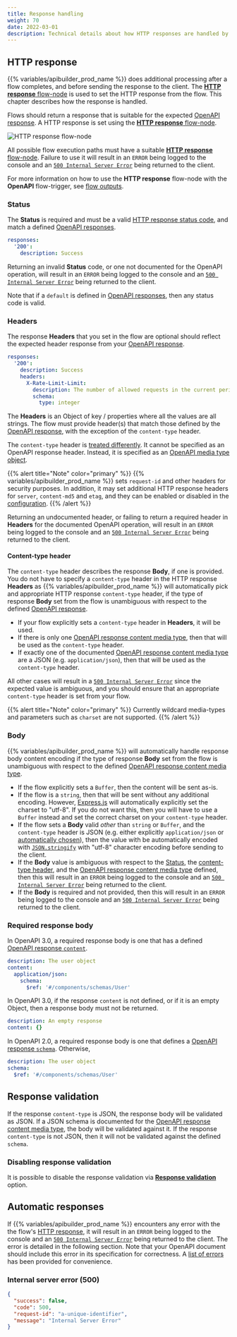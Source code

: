 ```yaml
---
title: Response handling
weight: 70
date: 2022-03-01
description: Technical details about how HTTP responses are handled by the product.
---
```


## HTTP response

{{% variables/apibuilder_prod_name %}} does additional processing after a flow completes, and before sending the response to the client. The [**HTTP response** flow-node](/docs/developer_guide/flows/flow_nodes/http_response_flow_node) is used to set the HTTP response from the flow. This chapter describes how the response is handled.

Flows should return a response that is suitable for the expected [OpenAPI response](https://github.com/OAI/OpenAPI-Specification/blob/main/versions/3.0.0.md#responseObject). A HTTP response is set using the [**HTTP response** flow-node](/docs/developer_guide/flows/flow_nodes/http_response_flow_node).

![**HTTP response** flow-node](/Images/flow_node_http_response.png)

All possible flow execution paths must have a suitable [**HTTP response** flow-node](/docs/developer_guide/flows/flow_nodes/http_response_flow_node). Failure to use it will result in an `ERROR` being logged to the console and an [`500 Internal Server Error`](#internal-server-error-500) being returned to the client.

For more information on how to use the **HTTP response** flow-node with the **OpenAPI** flow-trigger, see [flow outputs](/docs/guide_openapi/flows#flow-outputs).

### Status

The **Status** is required and must be a valid [HTTP response status code](https://developer.mozilla.org/en-US/docs/Web/HTTP/Status), and match a defined [OpenAPI responses](https://github.com/OAI/OpenAPI-Specification/blob/main/versions/3.0.0.md#responses-object).

```yaml
responses:
  '200':
    description: Success
```

Returning an invalid **Status** code, or one not documented for the OpenAPI operation, will result in an `ERROR` being logged to the console and an [`500 Internal Server Error`](#internal-server-error-500) being returned to the client.

Note that if a `default` is defined in [OpenAPI responses](https://github.com/OAI/OpenAPI-Specification/blob/main/versions/3.0.0.md#responses-object), then any status code is valid.

### Headers

The response **Headers** that you set in the flow are optional should reflect the expected header response from your [OpenAPI response](https://github.com/OAI/OpenAPI-Specification/blob/main/versions/3.0.0.md#responseObject).

```yaml
responses:
  '200':
    description: Success
    headers:
      X-Rate-Limit-Limit:
        description: The number of allowed requests in the current period
        schema:
          type: integer
```

The **Headers** is an Object of key / properties where all the values are all strings. The flow must provide header(s) that match those defined by the [OpenAPI response](https://github.com/OAI/OpenAPI-Specification/blob/main/versions/3.0.0.md#responseObject), with the exception of the `content-type` header.

The `content-type` header is [treated differently](#content-type-header). It cannot be specified as an OpenAPI response header. Instead, it is specified as an [OpenAPI media type object](https://github.com/OAI/OpenAPI-Specification/blob/main/versions/3.0.0.md#mediaTypeObject).

{{% alert title="Note" color="primary" %}}
{{% variables/apibuilder_prod_name %}} sets `request-id` and other headers for security purposes. In addition, it may set additional HTTP response headers for `server`, `content-md5` and `etag`, and they can be enabled or disabled in the [configuration](/docs/developer_guide/project/configuration/project_configuration#http).
{{% /alert %}}

Returning an undocumented header, or failing to return a required header in **Headers** for the documented OpenAPI operation, will result in an `ERROR` being logged to the console and an [`500 Internal Server Error`](#internal-server-error-500) being returned to the client.

#### Content-type header

The `content-type` header describes the response **Body**, if one is provided. You do not have to specify a `content-type` header in the HTTP response **Headers** as {{% variables/apibuilder_prod_name %}} will automatically pick and appropriate HTTP response `content-type` header, if the type of response **Body** set from the flow is unambiguous with respect to the defined [OpenAPI response](https://github.com/OAI/OpenAPI-Specification/blob/main/versions/3.0.0.md#responseObject).

* If your flow explicitly sets a `content-type` header in **Headers**, it will be used.
* If there is only one [OpenAPI response content media type](https://github.com/OAI/OpenAPI-Specification/blob/main/versions/3.0.0.md#mediaTypeObject), then that will be used as the `content-type` header.
* If exactly one of the documented [OpenAPI response content media type](https://github.com/OAI/OpenAPI-Specification/blob/main/versions/3.0.0.md#mediaTypeObject) are a JSON (e.g. `application/json`), then that will be used as the `content-type` header.

All other cases will result in a [`500 Internal Server Error`](#internal-server-error-500) since the expected value is ambiguous, and you should ensure that an appropriate `content-type` header is set from your flow.

{{% alert title="Note" color="primary" %}}
Currently wildcard media-types and parameters such as `charset` are not supported.
{{% /alert %}}

### Body

{{% variables/apibuilder_prod_name %}} will automatically handle response body content encoding if the type of response **Body** set from the flow is unambiguous with respect to the defined [OpenAPI response content media type](https://github.com/OAI/OpenAPI-Specification/blob/main/versions/3.0.0.md#mediaTypeObject).

* If the flow explicitly sets a `Buffer`, then the content will be sent as-is.
* If the flow is a `string`, then that will be sent without any additional encoding. However, [Express.js](https://expressjs.com) will automatically explicitly set the charset to "utf-8". If you do not want this, then you will have to use a `Buffer` instead and set the correct charset on your `content-type` header.
* If the flow sets a **Body** valid _other_ than `string` or `Buffer`, and the `content-type` header is JSON (e.g. either explicitly `application/json` or [automatically chosen](#content-type-header)), then the value with be automatically encoded with [`JSON.stringify`](https://developer.mozilla.org/en-US/docs/Web/JavaScript/Reference/Global_Objects/JSON/stringify) with "utf-8" character encoding before sending to the client.
* If the **Body** value is ambiguous with respect to the [Status](#status), the [content-type header](#content-type-header), and the [OpenAPI response content media type](https://github.com/OAI/OpenAPI-Specification/blob/main/versions/3.0.0.md#mediaTypeObject) defined, then this will result in an `ERROR` being logged to the console and an [`500 Internal Server Error`](#internal-server-error-500) being returned to the client.
* If the **Body** is required and not provided, then this will result in an `ERROR` being logged to the console and an [`500 Internal Server Error`](#internal-server-error-500) being returned to the client.

### Required response body

In OpenAPI 3.0, a required response body is one that has a defined [OpenAPI response `content`](https://github.com/OAI/OpenAPI-Specification/blob/main/versions/3.0.0.md#responseObject).

```yaml
description: The user object
content:
  application/json:
    schema:
      $ref: '#/components/schemas/User'
```

In OpenAPI 3.0, if the response `content` is not defined, or if it is an empty Object, then a response body must not be returned.

```yaml
description: An empty response
content: {}
```

In OpenAPI 2.0, a required response body is one that defines a [OpenAPI response `schema`](https://github.com/OAI/OpenAPI-Specification/blob/main/versions/2.0.md#responseObject). Otherwise,

```yaml
description: The user object
schema:
  $ref: '#/components/schemas/User'
```

## Response validation

If the response `content-type` is JSON, the response body will be validated as JSON. If a JSON schema is documented for the [OpenAPI response content media type](https://github.com/OAI/OpenAPI-Specification/blob/main/versions/3.0.0.md#mediaTypeObject), the body will be validated against it. If the response `content-type` is not JSON, then it will not be validated against the defined `schema`.

### Disabling response validation

It is possible to disable the response validation via [**Response validation**](/docs/guide_openapi/flows#response-validation) option.

## Automatic responses

If {{% variables/apibuilder_prod_name %}} encounters any error with the the flow's [HTTP response](#http-response), it will result in an `ERROR` being logged to the console and an [`500 Internal Server Error`](#internal-server-error-500) being returned to the client. The error is detailed in the following section. Note that your OpenAPI document should include this error in its specification for correctness. A [list of errors](/docs/guide_openapi/writing_apidocs#default-error-codes-and-responses) has been provided for convenience.

### Internal server error (500)

```json
{
  "success": false,
  "code": 500,
  "request-id": "a-unique-identifier",
  "message": "Internal Server Error"
}
```
